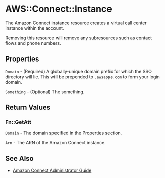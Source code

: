 # AWS::Connect::Instance

The Amazon Connect instance resource creates a virtual call center instance within the account.

Removing this resource will remove any subresources such as contact flows and phone numbers.

## Properties

`Domain` - (Required) A globally-unique domain prefix for which the SSO directory will lie. This will be prepended to `.awsapps.com` to form your login domain.

`Something` - (Optional) The something.


## Return Values

### Fn::GetAtt

`Domain` - The domain specified in the Properties section.

`Arn` - The ARN of the Amazon Connect instance.

## See Also

* [Amazon Connect Administrator Guide](https://docs.aws.amazon.com/connect/latest/adminguide/what-is-amazon-connect.html)